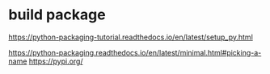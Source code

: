 # build package
https://python-packaging-tutorial.readthedocs.io/en/latest/setup_py.html

https://python-packaging.readthedocs.io/en/latest/minimal.html#picking-a-name
https://pypi.org/
